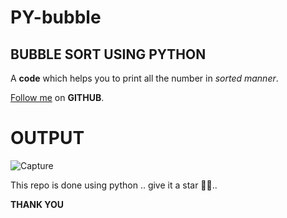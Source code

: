 # PY-bubble
## BUBBLE SORT USING PYTHON


A **code** which helps you to print all the number in _sorted manner_.

[Follow me](https://github.com/sayandas722 "click and follow") on **GITHUB**.


# OUTPUT 
![Capture](https://user-images.githubusercontent.com/73294479/113501103-a98d7e00-9540-11eb-93cc-01d8880e606b.PNG)

This repo is done using python .. give it a star 🌟🌟..

**THANK YOU**
